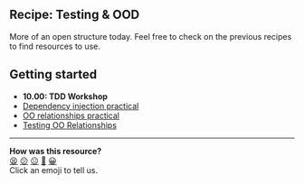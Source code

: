 ## Recipe: Testing & OOD

More of an open structure today. Feel free to check on the previous recipes to find resources to use.

## Getting started
* **10.00: TDD Workshop**
* [Dependency injection practical](https://github.com/makersacademy/skills-workshops/blob/master/practicals/object_oriented_design/dependency_injection.md)
* [OO relationships practical](https://github.com/makersacademy/skills-workshops/blob/master/practicals/object_oriented_design/oo_relationships.md)
* [Testing OO Relationships](https://github.com/makersacademy/skills-workshops/blob/master/practicals/object_oriented_design/testing_relationships.md)

<!-- BEGIN GENERATED SECTION DO NOT EDIT -->

---

**How was this resource?**  
[😫](https://airtable.com/shrUJ3t7KLMqVRFKR?prefill_Repository=course&prefill_File=goals/self_directed_learning/inquiry_projects/testing_ood_2.md&prefill_Sentiment=😫) [😕](https://airtable.com/shrUJ3t7KLMqVRFKR?prefill_Repository=course&prefill_File=goals/self_directed_learning/inquiry_projects/testing_ood_2.md&prefill_Sentiment=😕) [😐](https://airtable.com/shrUJ3t7KLMqVRFKR?prefill_Repository=course&prefill_File=goals/self_directed_learning/inquiry_projects/testing_ood_2.md&prefill_Sentiment=😐) [🙂](https://airtable.com/shrUJ3t7KLMqVRFKR?prefill_Repository=course&prefill_File=goals/self_directed_learning/inquiry_projects/testing_ood_2.md&prefill_Sentiment=🙂) [😀](https://airtable.com/shrUJ3t7KLMqVRFKR?prefill_Repository=course&prefill_File=goals/self_directed_learning/inquiry_projects/testing_ood_2.md&prefill_Sentiment=😀)  
Click an emoji to tell us.

<!-- END GENERATED SECTION DO NOT EDIT -->
